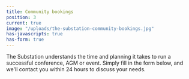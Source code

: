 ```yaml
---
title: Community bookings
position: 3
current: true
image: "/uploads/the-substation-community-bookings.jpg"
has-javascripts: true
has-form: true
---
```


The Substation understands the time and planning it takes to run a successful conference, AGM or event. Simply fill in the form below, and we'll contact you within 24 hours to discuss your needs.

